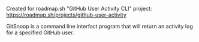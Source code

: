 Created for roadmap.sh "GitHub User Activity CLI" project: https://roadmap.sh/projects/github-user-activity

GitSnoop is a command line interfact program that will return an activity log for a specified GitHub user. 
